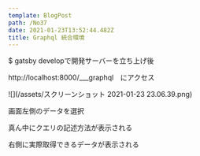 ```yaml
---
template: BlogPost
path: /No37
date: 2021-01-23T13:52:44.482Z
title: Graphql 統合環境
---
```

$ gatsby developで開発サーバーを立ち上げ後

http://localhost:8000/___graphql　にアクセス

![](/assets/スクリーンショット 2021-01-23 23.06.39.png)

画面左側のデータを選択

真ん中にクエリの記述方法が表示される

右側に実際取得できるデータが表示される
